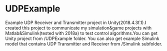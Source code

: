 # UDPExample
Example UDP Receiver and Transmitter project in Unity(2018.4.3f.1).I created this project to communicate my simulation&game projects with Matlab&Simulink(tested with 2018a) to test control algorithms.You can get Unity project from /UDPExample folder. You can also get example Simulink model that contains UDP Transmitter and Receiver from /Simulink subfolder.
